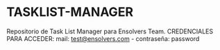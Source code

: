 # TASKLIST-MANAGER
Repositorio de Task List Manager para Ensolvers Team. CREDENCIALES PARA ACCEDER: mail: test@ensolvers.com - contraseña: password
